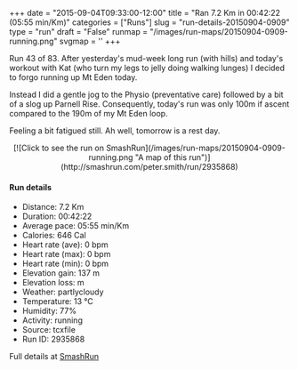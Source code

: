 +++
date = "2015-09-04T09:33:00-12:00"
title = "Ran 7.2 Km in 00:42:22 (05:55 min/Km)"
categories = ["Runs"]
slug = "run-details-20150904-0909"
type = "run"
draft = "False"
runmap = "/images/run-maps/20150904-0909-running.png"
svgmap = '<polyline points="4 69, 6 70, 13 57, 31 43, 34 40, 35 37, 46 33, 46 28, 47 27, 59 17, 59 14, 52 6, 51 5, 51 1, 54 2, 61 11, 63 19, 62 22, 65 24, 63 24, 67 25, 71 26, 81 31, 100 60, 100 66, 98 70, 95 75, 83 87, 80 97, 69 98, 32 89, 4 83, 1 81, 6 70, 0 68">'
+++

Run 43 of 83. After yesterday's mud-week long run (with hills) and today's workout with Kat (who turn my legs to jelly doing walking lunges) I decided to forgo running up Mt Eden today. 

Instead I did a gentle jog to the Physio (preventative care) followed by a bit of a slog up Parnell Rise. Consequently, today's run was only 100m if ascent compared to the 190m of my Mt Eden loop. 

Feeling a bit fatigued still. Ah well, tomorrow is a rest day. 



<!--more-->

<center>
[![Click to see the run on SmashRun](/images/run-maps/20150904-0909-running.png "A map of this run")](http://smashrun.com/peter.smith/run/2935868)
</center>

#### Run details

* Distance: 7.2 Km
* Duration: 00:42:22
* Average pace: 05:55 min/Km
* Calories: 646 Cal
* Heart rate (ave): 0 bpm
* Heart rate (max): 0 bpm
* Heart rate (min): 0 bpm
* Elevation gain: 137 m
* Elevation loss:  m
* Weather: partlycloudy
* Temperature: 13 &deg;C
* Humidity: 77%
* Activity: running
* Source: tcxfile
* Run ID: 2935868

Full details at [SmashRun](http://smashrun.com/peter.smith/run/2935868)